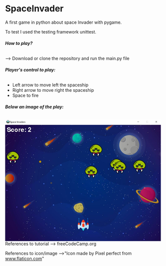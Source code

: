 # SpaceInvader
A first game in python about space Invader with pygame. 

To test I used the testing framework unittest.

###### **How to play?** 

--> Download or clone the repository and run the main.py file

###### **Player's control to play:**

- Left arrow to move left the spaceship
- Right arrow to move right the spaceship
- Space to fire 

###### **Below an image of the play:**


<img src="Capture.JPG"
     style="float: left; margin-right: 10px;" />


References to tutorial --> freeCodeCamp.org 

References to icon/image -->"Icon made by Pixel perfect from www.flaticon.com"
